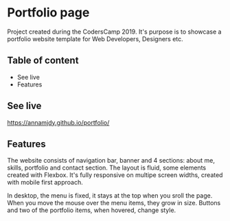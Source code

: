 # Portfolio page 

Project created during the CodersCamp 2019. It's purpose is to showcase a portfolio website template for Web Developers, Designers etc.

## Table of content 
* See live
* Features

## See live

https://annamjdy.github.io/portfolio/

## Features

The website consists of navigation bar, banner and 4 sections: about me, skills, portfolio and contact section. The layout is fluid, some elements created with Flexbox. It's fully responsive on multipe screen widths, created with mobile first approach.

In desktop, the menu is fixed, it stays at the top when you sroll the page. When you move the mouse over the menu items, they grow in size. Buttons and two of the portfolio items, when hovered, change style. 

